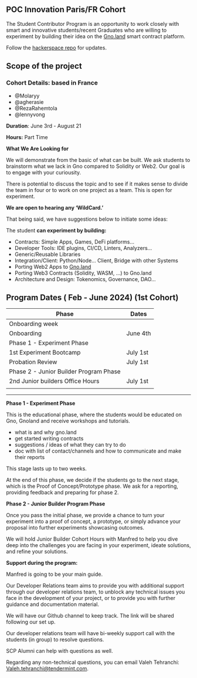 ## POC Innovation Paris/FR Cohort

The Student Contributor Program is an opportunity to work closely with smart and innovative students/recent Graduates who are willing to experiment by building their idea on the [Gno.land](http://Gno.land) smart contract platform. 

Follow the [hackerspace repo](https://github.com/gnolang/hackerspace/issues/59) for updates.

## **Scope of the project**

### Cohort Details: based in France

- @Molaryy
- @agherasie
- @RezaRahemtola
- @lennyvong

**Duration**: June 3rd - August 21

**Hours:** Part Time 

**What We Are Looking for** 

We will demonstrate from the basic of what can be built. We ask students to brainstorm what we lack in Gno compared to Solidity or Web2. Our goal is to engage with your curiousity. 

There is potential to discuss the topic and to see if it makes sense to divide the team in four or to work on one project as a team. This is open for experiment.

**We are open to hearing any ‘WildCard.’** 

That being said, we have suggestions below to initiate some ideas: 

The student **can experiment by building:** 

- Contracts: Simple Apps, Games, DeFi platforms…
- Developer Tools: IDE plugins, CI/CD, Linters, Analyzers…
- Generic/Reusable Libraries
- Integration/Client: Python/Node… Client, Bridge with other Systems
- Porting Web2 Apps to [Gno.land](http://Gno.land)
- Porting Web3 Contracts (Solidity, WASM, …) to Gno.land
- Architecture and Design: Tokenomics, Governance, DAO…

## **Program Dates ( Feb - June 2024) (1st Cohort)**

| Phase | Dates  |
| --- | --- |
| Onboarding week  |  |
| Onboarding  | June 4th |
| Phase 1 - Experiment Phase |  |
| 1st Experiment Bootcamp  | July 1st |
| Probation Review | July 1st  |
| Phase 2 - Junior Builder Program Phase |  |
| 2nd Junior builders Office Hours | July 1st   |
|  |  |

****

**Phase 1 - Experiment Phase**

This is the educational phase, where the students would be educated on Gno, Gnoland and receive workshops and tutorials. 

- what is and why gno.land
- get started writing contracts
- suggestions / ideas of what they can try to do
- doc with list of contact/channels and how to communicate and make their reports

 

This stage lasts up to two weeks. 

At the end of this phase, we decide if the students go to the next stage, which is the Proof of Concept/Prototype phase. We ask for a reporting, providing feedback and preparing for phase 2. 

**Phase 2 - Junior Builder Program Phase**

Once you pass the initial phase, we provide a chance to turn your experiment into a proof of concept, a prototype, or simply advance your proposal into further experiments showcasing outcomes. 

We will hold Junior Builder Cohort Hours with Manfred to help you dive deep into the challenges you are facing in your experiment, ideate solutions, and refine your solutions.

**Support during the program:**

Manfred is going to be your main guide.

Our Developer Relations team aims to provide you with additional support through our developer relations team, to unblock any technical issues you face in the development of your project, or to provide you with further guidance and documentation material. 

We will have our Github channel to keep track. The link will be shared following our set up. 

Our developer relations team will have bi-weekly support call with the students (in group) to resolve questions.

SCP Alumni can help with questions as well. 

Regarding any non-technical questions, you can email Valeh Tehranchi: Valeh.tehranchi@tendermint.com.
